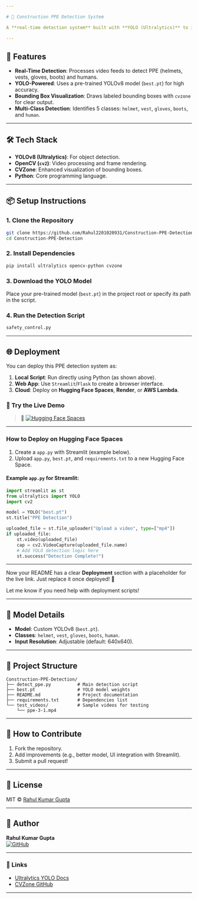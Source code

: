 ```yaml
---

# 🚧 Construction PPE Detection System  

A **real-time detection system** built with **YOLO (Ultralytics)** to identify Personal Protective Equipment (PPE) on construction sites. The system detects helmets, vests, gloves, boots, and humans in video streams, ensuring compliance with safety protocols.  

---
```


## 🚀 Features  
- **Real-Time Detection**: Processes video feeds to detect PPE (helmets, vests, gloves, boots) and humans.  
- **YOLO-Powered**: Uses a pre-trained YOLOv8 model (`best.pt`) for high accuracy.  
- **Bounding Box Visualization**: Draws labeled bounding boxes with `cvzone` for clear output.  
- **Multi-Class Detection**: Identifies 5 classes: `helmet`, `vest`, `gloves`, `boots`, and `human`.  

---

## 🛠️ Tech Stack  
- **YOLOv8 (Ultralytics)**: For object detection.  
- **OpenCV (`cv2`)**: Video processing and frame rendering.  
- **CVZone**: Enhanced visualization of bounding boxes.  
- **Python**: Core programming language.  

---

## 📦 Setup Instructions  

### 1. **Clone the Repository**  
```bash
git clone https://github.com/Rahul2201020931/Construction-PPE-Detection.git
cd Construction-PPE-Detection
```

### 2. **Install Dependencies**  
```bash
pip install ultralytics opencv-python cvzone
```

### 3. **Download the YOLO Model**  
Place your pre-trained model (`best.pt`) in the project root or specify its path in the script.  

### 4. **Run the Detection Script**  
```bash
safety_control.py
```
---

## 🌐 Deployment  

You can deploy this PPE detection system as:  

1. **Local Script**: Run directly using Python (as shown above).  
2. **Web App**: Use `Streamlit`/`Flask` to create a browser interface.  
3. **Cloud**: Deploy on **Hugging Face Spaces**, **Render**, or **AWS Lambda**.  

### 🚀 Try the Live Demo  
> 🔗 [![Hugging Face Spaces](https://img.shields.io/badge/🤗%20Hugging%20Face-Spaces-blue)](https://huggingface.co/spaces/Rahul9898/Construction-PPE-Detection)   

---

### **How to Deploy on Hugging Face Spaces**  
1. Create a `app.py` with Streamlit (example below).  
2. Upload `app.py`, `best.pt`, and `requirements.txt` to a new Hugging Face Space.  

#### Example `app.py` for Streamlit:  
```python
import streamlit as st
from ultralytics import YOLO
import cv2

model = YOLO("best.pt")
st.title("PPE Detection")

uploaded_file = st.file_uploader("Upload a video", type=["mp4"])
if uploaded_file:
    st.video(uploaded_file)
    cap = cv2.VideoCapture(uploaded_file.name)
    # Add YOLO detection logic here
    st.success("Detection Complete!")
```

---

Now your README has a clear **Deployment** section with a placeholder for the live link. Just replace it once deployed! 🎉  

Let me know if you need help with deployment scripts!

---

## 🧠 Model Details  
- **Model**: Custom YOLOv8 (`best.pt`).  
- **Classes**: `helmet`, `vest`, `gloves`, `boots`, `human`.  
- **Input Resolution**: Adjustable (default: 640x640).  

---

## 📂 Project Structure  
```
Construction-PPE-Detection/
├── detect_ppe.py          # Main detection script
├── best.pt                # YOLO model weights
├── README.md              # Project documentation
├── requirements.txt       # Dependencies list
└── test_videos/           # Sample videos for testing
    └── ppe-3-1.mp4        
```

---

## 🤝 How to Contribute  
1. Fork the repository.  
2. Add improvements (e.g., better model, UI integration with Streamlit).  
3. Submit a pull request!  

---

## 📜 License  
MIT © [Rahul Kumar Gupta](https://github.com/Rahul2201020931)  

---

## 🙌 Author  
**Rahul Kumar Gupta**  
[![GitHub](https://img.shields.io/badge/GitHub-Profile-blue)](https://github.com/Rahul2201020931)  

---

### 🔗 Links  
- [Ultralytics YOLO Docs](https://docs.ultralytics.com)  
- [CVZone GitHub](https://github.com/cvzone/cvzone)  

---
